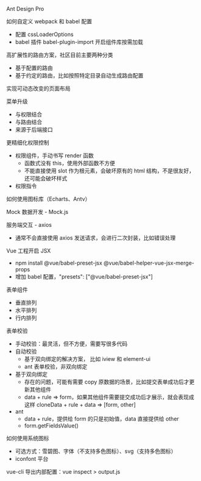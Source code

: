 Ant Design Pro

如何自定义 webpack 和 babel 配置
* 配置 cssLoaderOptions
* babel 插件 babel-plugin-import 开启组件库按需加载

高扩展性的路由方案，社区目前主要两种分类
* 基于配置的路由
* 基于约定的路由，比如按照特定目录自动生成路由配置

实现可动态改变的页面布局

菜单升级
* 与权限结合
* 与路由结合
* 来源于后端接口

更精细化权限控制
* 权限组件，手动书写 render 函数
  * 函数式没有 this，使用外部函数不方便
  * 不能直接使用 slot 作为根元素，会破坏原有的 html 结构，不是很友好，还可能会破坏样式
* 权限指令

如何使用图标库（Echarts、Antv）

Mock 数据开发 - Mock.js

服务端交互 - axios
* 通常不会直接使用 axios 发送请求，会进行二次封装，比如错误处理

Vue 工程开启 JSX
* npm install @vue/babel-preset-jsx @vue/babel-helper-vue-jsx-merge-props
* 增加 babel 配置，"presets": ["@vue/babel-preset-jsx"]

表单组件
* 垂直排列
* 水平排列
* 行内排列

表单校验
* 手动校验：最灵活，但不方便，需要写很多代码
* 自动校验
  * 基于双向绑定的解决方案， 比如 iview 和 element-ui
  * ant 表单校验，非双向绑定
* 基于双向绑定
  * 存在的问题，可能有需要 copy 原数据的场景，比如提交表单成功后才更新其他组件
  * data + rule => form，如果其他组件需要提交成功后才展示，就会表现成这样 cloneData + rule + data => [form, other]
* ant
  * data + rule，提供给 form 的只是初始值，data 直接提供给 other
  * form.getFieldsValue()

如何使用系统图标
* 可选方式：雪碧图、字体（不支持多色图标）、svg（支持多色图标）
* iconfont 平台

vue-cli 导出内部配置：vue inspect > output.js